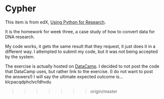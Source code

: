 # Cypher

This item is from edX, [Using Python for Research](https://www.edx.org/course/using-python-research-harvardx-ph526x).

It is the homework for week three, a case study of how to convert data for DNA research. 

My code works, it gets the same result that they request, it just does it in a different way. I attempted to submit my code, but it was not being accepted by the system. 

The exercise is actually hosted on [DataCamp](https://campus.datacamp.com/courses/using-python-for-research/case-study-1-caesar-cipher?ex=1). I decided to not post the code that DataCamp uses, but rather link to the exercise. (I do not want to post the answers!) I will say the ultimate expected outcome is... klcpacqdphclvcfdhvdu
>>>>>>> origin/master
